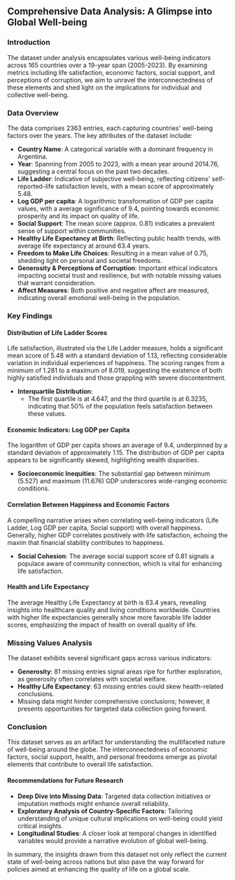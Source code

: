 ## Comprehensive Data Analysis: A Glimpse into Global Well-being

### Introduction
The dataset under analysis encapsulates various well-being indicators across 165 countries over a 19-year span (2005-2023). By examining metrics including life satisfaction, economic factors, social support, and perceptions of corruption, we aim to unravel the interconnectedness of these elements and shed light on the implications for individual and collective well-being.

### Data Overview
The data comprises 2363 entries, each capturing countries' well-being factors over the years. The key attributes of the dataset include:

- **Country Name**: A categorical variable with a dominant frequency in Argentina.
- **Year**: Spanning from 2005 to 2023, with a mean year around 2014.76, suggesting a central focus on the past two decades.
- **Life Ladder**: Indicative of subjective well-being, reflecting citizens' self-reported-life satisfaction levels, with a mean score of approximately 5.48.
- **Log GDP per capita**: A logarithmic transformation of GDP per capita values, with a average significance of 9.4, pointing towards economic prosperity and its impact on quality of life.
- **Social Support**: The mean score (approx. 0.81) indicates a prevalent sense of support within communities.
- **Healthy Life Expectancy at Birth**: Reflecting public health trends, with average life expectancy at around 63.4 years.
- **Freedom to Make Life Choices**: Resulting in a mean value of 0.75, shedding light on personal and societal freedoms.
- **Generosity & Perceptions of Corruption**: Important ethical indicators impacting societal trust and resilience, but with notable missing values that warrant consideration.
- **Affect Measures**: Both positive and negative affect are measured, indicating overall emotional well-being in the population.

### Key Findings

#### Distribution of Life Ladder Scores
Life satisfaction, illustrated via the Life Ladder measure, holds a significant mean score of 5.48 with a standard deviation of 1.13, reflecting considerable variation in individual experiences of happiness. The scoring ranges from a minimum of 1.281 to a maximum of 8.019, suggesting the existence of both highly satisfied individuals and those grappling with severe discontentment.

- **Interquartile Distribution**:
    - The first quartile is at 4.647, and the third quartile is at 6.3235, indicating that 50% of the population feels satisfaction between these values.

#### Economic Indicators: Log GDP per Capita
The logarithm of GDP per capita shows an average of 9.4, underpinned by a standard deviation of approximately 1.15. The distribution of GDP per capita appears to be significantly skewed, highlighting wealth disparities.

- **Socioeconomic Inequities**: The substantial gap between minimum (5.527) and maximum (11.676) GDP underscores wide-ranging economic conditions.

#### Correlation Between Happiness and Economic Factors
A compelling narrative arises when correlating well-being indicators (Life Ladder, Log GDP per capita, Social support) with overall happiness. Generally, higher GDP correlates positively with life satisfaction, echoing the maxim that financial stability contributes to happiness.

- **Social Cohesion**: The average social support score of 0.81 signals a populace aware of community connection, which is vital for enhancing life satisfaction.

#### Health and Life Expectancy
The average Healthy Life Expectancy at birth is 63.4 years, revealing insights into healthcare quality and living conditions worldwide. Countries with higher life expectancies generally show more favorable life ladder scores, emphasizing the impact of health on overall quality of life.

### Missing Values Analysis
The dataset exhibits several significant gaps across various indicators:

- **Generosity**: 81 missing entries signal areas ripe for further exploration, as generosity often correlates with societal welfare.
- **Healthy Life Expectancy**: 63 missing entries could skew health-related conclusions.
- Missing data might hinder comprehensive conclusions; however, it presents opportunities for targeted data collection going forward.

### Conclusion
This dataset serves as an artifact for understanding the multifaceted nature of well-being around the globe. The interconnectedness of economic factors, social support, health, and personal freedoms emerge as pivotal elements that contribute to overall life satisfaction.

#### Recommendations for Future Research
- **Deep Dive into Missing Data**: Targeted data collection initiatives or imputation methods might enhance overall reliability.
- **Exploratory Analysis of Country-Specific Factors**: Tailoring understanding of unique cultural implications on well-being could yield critical insights.
- **Longitudinal Studies**: A closer look at temporal changes in identified variables would provide a narrative evolution of global well-being.

In summary, the insights drawn from this dataset not only reflect the current state of well-being across nations but also pave the way forward for policies aimed at enhancing the quality of life on a global scale.